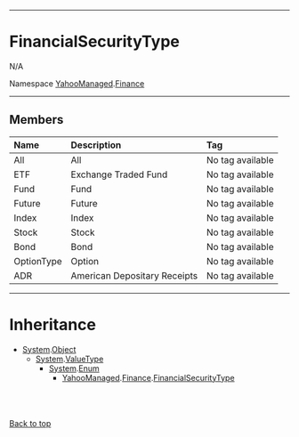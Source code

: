 
---


# FinancialSecurityType #
N/A

Namespace [YahooManaged](namespaceYahooManaged.md).[Finance](namespaceYahooManagedFinance.md)


---

## Members ##

| **Name** | **Description** | **Tag** |
|:---------|:----------------|:--------|
| All | All | No tag available |
| ETF | Exchange Traded Fund | No tag available |
| Fund | Fund | No tag available |
| Future | Future | No tag available |
| Index | Index | No tag available |
| Stock | Stock | No tag available |
| Bond | Bond | No tag available |
| OptionType | Option | No tag available |
| ADR | American Depositary Receipts | No tag available |


---

# Inheritance #

  * [System](http://msdn.microsoft.com/en-US/library/system.aspx).[Object](http://msdn.microsoft.com/en-US/library/system.object.aspx)
    * [System](http://msdn.microsoft.com/en-US/library/system.aspx).[ValueType](http://social.msdn.microsoft.com/search/en-us/?query=ValueType)
      * [System](http://msdn.microsoft.com/en-US/library/system.aspx).[Enum](http://msdn.microsoft.com/en-us/library/8h84wky1(VS.80).aspx)
        * [YahooManaged](namespaceYahooManaged.md).[Finance](namespaceYahooManagedFinance.md).[FinancialSecurityType](enumFinancialSecurityType#.md)
<br></br>

<br></br>
[Back to top](enumFinancialSecurityType#FinancialSecurityType.md)